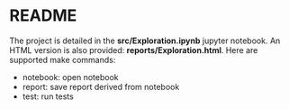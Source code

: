 # README

The project is detailed in the **src/Exploration.ipynb** jupyter notebook. An HTML version is also provided: **reports/Exploration.html**. Here are supported make commands:

* notebook: open notebook
* report: save report derived from notebook
* test: run tests
